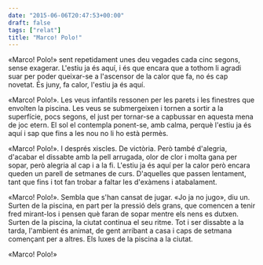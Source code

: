 ```yaml
---
date: "2015-06-06T20:47:53+00:00"
draft: false
tags: ["relat"]
title: "Marco! Polo!"
---
```

«Marco! Polo!» sent repetidament unes deu 
vegades cada cinc segons, sense exagerar. L'estiu ja és aquí, i és que encara que a tothom li agradi suar per poder queixar-se a l'ascensor de la calor que fa, no és cap novetat. És juny, fa calor, l'estiu ja és aquí. 

<!-- more -->

«Marco! Polo!». Les veus infantils ressonen per les parets i les finestres que envolten la piscina. Les veus se submergeixen i tornen a sortir a la superfície, pocs segons, el just per tornar-se a capbussar en aquesta mena de joc etern. El sol el contempla ponent-se, amb calma, perquè l'estiu ja és aquí i sap que fins a les nou no li ho està permès. 

«Marco! Polo!». I després xiscles. De victòria. Però també d'alegria, d'acabar el dissabte amb la pell arrugada, olor de clor i molta gana per sopar, però alegria al cap i a la fi. L'estiu ja és aquí per la calor però encara queden un parell de setmanes de curs. D'aquelles que passen lentament, tant que fins i tot fan trobar a faltar les d'exàmens i atabalament. 

«Marco! Polo!». Sembla que s'han cansat de jugar. «Jo ja no jugo», diu un. Surten de la piscina, en part per la pressió dels grans, que comencen a tenir fred mirant-los i pensen què faran de sopar mentre els nens es dutxen. Surten de la piscina, la ciutat continua el seu ritme. Tot i ser dissabte a la tarda, l'ambient és animat, de gent arribant a casa i caps de setmana començant per a altres. Els luxes de la piscina a la ciutat. 

«Marco! Polo!» 